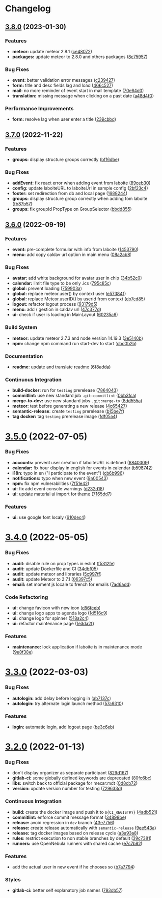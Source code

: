 # Changelog

## [3.8.0](https://gitlab.mim-libre.fr/alphabet/agenda/compare/release/3.7.0...release/3.8.0) (2023-01-30)


### Features

* **meteor:** update meteor 2.8.1 ([ce48072](https://gitlab.mim-libre.fr/alphabet/agenda/commit/ce48072e0d72e10165fcfddbf664adfa51ae2b7b))
* **packages:** update meteor to 2.8.0 and others packages ([8c75957](https://gitlab.mim-libre.fr/alphabet/agenda/commit/8c75957d46daa911642819c72382019776236185))


### Bug Fixes

* **event:** better validation error messages ([c239427](https://gitlab.mim-libre.fr/alphabet/agenda/commit/c23942738da70626210744f1fa11aee6c1666c34))
* **form:** title and desc fields lag and load ([466c527](https://gitlab.mim-libre.fr/alphabet/agenda/commit/466c527cd714c8f6000934c485cdd63683cbef31))
* **mail:** no more reminder of event start in mail template ([70e64d0](https://gitlab.mim-libre.fr/alphabet/agenda/commit/70e64d082598b158434c5e33a9498477c3755b5c))
* **translation:** missing message when clicking on a past date ([a48d4f0](https://gitlab.mim-libre.fr/alphabet/agenda/commit/a48d4f0dfb3de432616834663b8a90780c444158))


### Performance Improvements

* **form:** resolve lag when user enter a title ([239cbbd](https://gitlab.mim-libre.fr/alphabet/agenda/commit/239cbbd9a7504ab4eb872a0fe374b232e42f671e))

## [3.7.0](https://gitlab.mim-libre.fr/alphabet/agenda/compare/release/3.6.0...release/3.7.0) (2022-11-22)


### Features

* **groups:** display structure groups correctly ([bf16dbe](https://gitlab.mim-libre.fr/alphabet/agenda/commit/bf16dbe0ce2453c1b99ebd1f7910070594bf0aaf))


### Bug Fixes

* **addEvent:** fix react error when adding event from laboite ([89ceb30](https://gitlab.mim-libre.fr/alphabet/agenda/commit/89ceb308b02a3fd2ecb449cac01efc22a60629de))
* **config:** update laboiteURL to laboiteUrl in sample config ([2bf23c4](https://gitlab.mim-libre.fr/alphabet/agenda/commit/2bf23c45da5b6b6e2dc477bd3a1844fe02ae2203))
* **footer:** set redirection from db and local page ([1688244](https://gitlab.mim-libre.fr/alphabet/agenda/commit/168824486fb55254bf758d8bbb85d2533d5be7c3))
* **groups:** display structure group correctly when adding fom laboite ([fb87b57](https://gitlab.mim-libre.fr/alphabet/agenda/commit/fb87b572e8d26187bed17225e04fd27269659a29))
* **groups:** fix groupId PropType on GroupSelector ([bbdd855](https://gitlab.mim-libre.fr/alphabet/agenda/commit/bbdd855ec716dcb1e7bf64e35067e9a2f1537675))

## [3.6.0](https://gitlab.mim-libre.fr/alphabet/agenda/compare/release/3.5.0...release/3.6.0) (2022-09-19)


### Features

* **event:** pre-complete formular with info from laboite ([1453790](https://gitlab.mim-libre.fr/alphabet/agenda/commit/14537902f614bdd45bda36cc9de8e425c105d62c))
* **menu:** add copy caldav url option in main menu ([08a2ab8](https://gitlab.mim-libre.fr/alphabet/agenda/commit/08a2ab80e00b1665c9fd83bbaeb38ecf2551d7a8))


### Bug Fixes

* **avatar:** add white background for avatar user in chip ([34b52c0](https://gitlab.mim-libre.fr/alphabet/agenda/commit/34b52c02573d3e3b4967af1636338941e58b9888))
* **calendar:** limit file type to be only .ics ([795c85c](https://gitlab.mim-libre.fr/alphabet/agenda/commit/795c85cadea1bf4029e2383e1f05bf8613b3ce97))
* **global:** prevent loading ([759903a](https://gitlab.mim-libre.fr/alphabet/agenda/commit/759903a13c3f40cbf3c0c4320275ac7db4e61b22))
* **global:** replace meteor.user() by context user ([e573841](https://gitlab.mim-libre.fr/alphabet/agenda/commit/e573841d9522b2db7625f5538231bf3f2fb32b19))
* **global:** replace Meteor.userID() by userid from context ([eb7cd85](https://gitlab.mim-libre.fr/alphabet/agenda/commit/eb7cd857cfe93353184a055b3a9494723c5ab1d7))
* **logout:** refactor logout process ([93179d5](https://gitlab.mim-libre.fr/alphabet/agenda/commit/93179d514bfb2f974771cdd0967914c71f6b56b1))
* **menu:** add / gestion in caldav url ([47c377d](https://gitlab.mim-libre.fr/alphabet/agenda/commit/47c377d17698efcba55ffca64767086fc44a4bf9))
* **ui:** check if user is loading in MainLayout ([60235a6](https://gitlab.mim-libre.fr/alphabet/agenda/commit/60235a6c0e15a873237483d4a5086a4c4fe25758))


### Build System

* **meteor:** update meteor 2.7.3 and node version 14.19.3 ([3e5140b](https://gitlab.mim-libre.fr/alphabet/agenda/commit/3e5140b072de259a2b42385a260443fedb657f6f))
* **npm:** change npm command run start-dev to start ([cbc0b2b](https://gitlab.mim-libre.fr/alphabet/agenda/commit/cbc0b2b7318b2389a099f7d81d1bab37a13c0372))


### Documentation

* **readme:** update and translate readme ([6f8adda](https://gitlab.mim-libre.fr/alphabet/agenda/commit/6f8adda9906b7e2f6fbc205ece191546201aadac))


### Continuous Integration

* **build-docker:** run for `testing` prerelease ([7864043](https://gitlab.mim-libre.fr/alphabet/agenda/commit/7864043848ab9d94b6c3e210c12b7ff26d7acf61))
* **commitlint:** use new standard job `.git:commitlint` ([0bb3fca](https://gitlab.mim-libre.fr/alphabet/agenda/commit/0bb3fcac62fbbde6a008bbc612ca463e908ead2f))
* **merge-to-dev:** use new standard jobs `.git:merge-to` ([8dd555a](https://gitlab.mim-libre.fr/alphabet/agenda/commit/8dd555aa1fa59085e02c7f6c23ea087253925b2d))
* **meteor:** test before generating a new release ([4c65427](https://gitlab.mim-libre.fr/alphabet/agenda/commit/4c65427c902ffed27e6aefe60ba8978e26a0b0dd))
* **semantic-release:** create `testing` prerelease ([b15be7f](https://gitlab.mim-libre.fr/alphabet/agenda/commit/b15be7f11d0001b27a6b1372ef7c9bea5ef5048d))
* **tag docker:** tag `testing` prerelease image ([fdf05a4](https://gitlab.mim-libre.fr/alphabet/agenda/commit/fdf05a4669a852362908f06082e43f23e21063c0))

# [3.5.0](https://gitlab.mim-libre.fr/alphabet/agenda/compare/release/3.4.0...release/3.5.0) (2022-07-05)


### Bug Fixes

* **accounts:** prevent user creation if laboiteURL is defined ([8840009](https://gitlab.mim-libre.fr/alphabet/agenda/commit/884000905b8b18da3cb0d73553145c27bd2b7494))
* **calendar:** fix hour display in english for events in calendar ([b598742](https://gitlab.mim-libre.fr/alphabet/agenda/commit/b598742e09a267ac391ae96b8b2de322356dfbd2))
* **i18n:** typo in en ("I participate to the event") ([cb6b996](https://gitlab.mim-libre.fr/alphabet/agenda/commit/cb6b996bb895667dbb2c0bf57b9f3c9b59dbf95b))
* **notifications:** typo when new event ([9a00543](https://gitlab.mim-libre.fr/alphabet/agenda/commit/9a0054323d4b5635d547575f1d646de71af13cbb))
* **npm:** fix npm vulnerabilities ([7f51e42](https://gitlab.mim-libre.fr/alphabet/agenda/commit/7f51e42600c47a91b019fe64fecc344c66849ff7))
* **ui:** fix add event console warnings ([d232d18](https://gitlab.mim-libre.fr/alphabet/agenda/commit/d232d18a8ec2a17a6e87b1d7a5b763b0e677311d))
* **ui:** update material ui import for theme ([7165dd7](https://gitlab.mim-libre.fr/alphabet/agenda/commit/7165dd7bb1a3f42283044b1996ad62fc68255ec4))


### Features

* **ui:** use google font localy ([610dec4](https://gitlab.mim-libre.fr/alphabet/agenda/commit/610dec49b3f1790ecc838719070f45eac5efcd81))

# [3.4.0](https://gitlab.mim-libre.fr/alphabet/agenda/compare/release/3.3.0...release/3.4.0) (2022-05-05)


### Bug Fixes

* **audit:** disable rule on prop types in eslint ([f5312fe](https://gitlab.mim-libre.fr/alphabet/agenda/commit/f5312fe1477d0bbf90766c6e462538706410e8bd))
* **audit:** update Dockerfile and CI ([34dbf05](https://gitlab.mim-libre.fr/alphabet/agenda/commit/34dbf05bd883d9cc4f5b1f14e7836284416c88ae))
* **audit:** update meteor and libraries ([5c997ff](https://gitlab.mim-libre.fr/alphabet/agenda/commit/5c997ff3a0bd5d9083bb124c3b2df2fabbc0085c))
* **audit:** update Meteor to 2.7.1 ([06397c5](https://gitlab.mim-libre.fr/alphabet/agenda/commit/06397c5998be6f1db0f9878507f5cacf33498a76))
* **email:** set moment js locale to french for emails ([7ad6add](https://gitlab.mim-libre.fr/alphabet/agenda/commit/7ad6addd50e438ef525af73f17158ea84ce890b6))


### Code Refactoring

* **ui:** change favicon with new icon ([d56fceb](https://gitlab.mim-libre.fr/alphabet/agenda/commit/d56fceb811d5967f555c523fd1d08f726b9ce59b))
* **ui:** change logo apps to agenda logo ([1d516c9](https://gitlab.mim-libre.fr/alphabet/agenda/commit/1d516c9a9660c471eadfce334b4f2c76deda9548))
* **ui:** change logo for spinner ([518a2c4](https://gitlab.mim-libre.fr/alphabet/agenda/commit/518a2c46dd823d7c5df1d81a5c76eb1cbc1e2224))
* **ui:** refactor maintenance page ([1e3da2f](https://gitlab.mim-libre.fr/alphabet/agenda/commit/1e3da2fdae9f3b08304c6cf0d6b5cbe7175f1270))


### Features

* **maintenance:** lock application if laboite is in maintenance mode ([9e8f38e](https://gitlab.mim-libre.fr/alphabet/agenda/commit/9e8f38edab6278c832f4c34652678a08af9e2abb))

# [3.3.0](https://gitlab.mim-libre.fr/alphabet/agenda/compare/release/3.2.0...release/3.3.0) (2022-03-03)


### Bug Fixes

* **autologin:** add delay before logging in ([ab7137c](https://gitlab.mim-libre.fr/alphabet/agenda/commit/ab7137cb8c8fad696980998c5ab4d27a53ea1a70))
* **autologin:** try alternate login launch method ([57a6310](https://gitlab.mim-libre.fr/alphabet/agenda/commit/57a6310530939b63d2e9af4eb00fba9fa5379e2e))


### Features

* **login:** automatic login, add logout page ([be3c6eb](https://gitlab.mim-libre.fr/alphabet/agenda/commit/be3c6ebbef1f55476f62679673dd0e1cc822d15e))

# [3.2.0](https://gitlab.mim-libre.fr/alphabet/agenda/compare/release/3.1.0...release/3.2.0) (2022-01-13)


### Bug Fixes

* don't display organizer as separate participant ([829d167](https://gitlab.mim-libre.fr/alphabet/agenda/commit/829d16768e93d03c0f7f027f60bd4b18eee87aca))
* **gitlab-ci:** some globally defined keywords are deprecated ([80fc6bc](https://gitlab.mim-libre.fr/alphabet/agenda/commit/80fc6bc01392df6fe34057de2341c3ba554fc3ac))
* **libs:** switch back to official package for mexar:mdt ([0d8cb72](https://gitlab.mim-libre.fr/alphabet/agenda/commit/0d8cb725799b463caf134eb4ee5af70f949e7741))
* **version:** update version number for testing ([729633d](https://gitlab.mim-libre.fr/alphabet/agenda/commit/729633d4267c9169ace708e32996471ac5b0b919))


### Continuous Integration

* **build:** create the docker image and push it to `${CI_REGISTRY}` ([4adb521](https://gitlab.mim-libre.fr/alphabet/agenda/commit/4adb521c598486b9666053cdee210a05f0e0573a))
* **commitlint:** enforce commit message format ([34898be](https://gitlab.mim-libre.fr/alphabet/agenda/commit/34898befb863f9052ceefa9d935387b4217f5012))
* **release:** avoid regression in `dev` branch ([43e7756](https://gitlab.mim-libre.fr/alphabet/agenda/commit/43e7756977c223b5495de437b3d98308c2c1adbd))
* **release:** create release automatically with `semantic-release` ([9ee543a](https://gitlab.mim-libre.fr/alphabet/agenda/commit/9ee543a17cc41561d1df91b6161b5ed289679a65))
* **release:** tag docker images based on release cycle ([a3a93a8](https://gitlab.mim-libre.fr/alphabet/agenda/commit/a3a93a82809f73b5fe942694611a3e9a8a4118af))
* **rules:** restrict execution to non stable branches by default ([39c7381](https://gitlab.mim-libre.fr/alphabet/agenda/commit/39c73815c0f75fb7ccda8c641eb246e1fe66972a))
* **runners:** use OpenNebula runners with shared cache ([e7c7b82](https://gitlab.mim-libre.fr/alphabet/agenda/commit/e7c7b8237367b38fcb7e5c71c39a8d00f2b0a10a))


### Features

* add the actual user in new event if he chooses so ([b7a7794](https://gitlab.mim-libre.fr/alphabet/agenda/commit/b7a77940220633967cfb2b4ed3349f12b4e46fd5))


### Styles

* **gitlab-ci:** better self explanatory job names ([793db57](https://gitlab.mim-libre.fr/alphabet/agenda/commit/793db5773515ee5b7182bd7e7f917f314aedcb0b))
